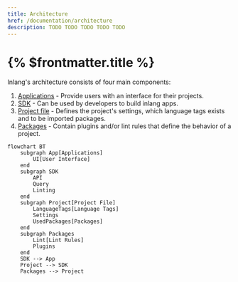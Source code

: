 ```yaml
---
title: Architecture
href: /documentation/architecture
description: TODO TODO TODO TODO TODO 
---
```


# {% $frontmatter.title %}

Inlang's architecture consists of four main components:

1. [Applications](/documentation/app) - Provide users with an interface for their projects.
2. [SDK](/documentation/sdk) - Can be used by developers to build inlang apps.
3. [Project file](/documentation/project-file) - Defines the project's settings, which language tags exists and to be imported packages.
4. [Packages](/documentation/package) - Contain plugins and/or lint rules that define the behavior of a project.

```mermaid
flowchart BT
    subgraph App[Applications]
        UI[User Interface]
    end 
    subgraph SDK
        API
        Query
        Linting
    end
    subgraph Project[Project File]
        LanguageTags[Language Tags]
        Settings
        UsedPackages[Packages]
    end
    subgraph Packages
        Lint[Lint Rules]
        Plugins
    end
    SDK --> App
    Project --> SDK
    Packages --> Project
```